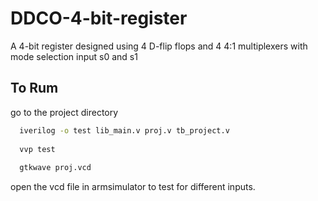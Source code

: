 # DDCO-4-bit-register
A 4-bit register designed using 4 D-flip flops and  4 4:1 multiplexers with mode selection input s0 and s1

## To Rum
go to the project directory
  ```zsh
    iverilog -o test lib_main.v proj.v tb_project.v
    
    vvp test
    
    gtkwave proj.vcd
  ```


open the vcd file in armsimulator to test for different inputs.
